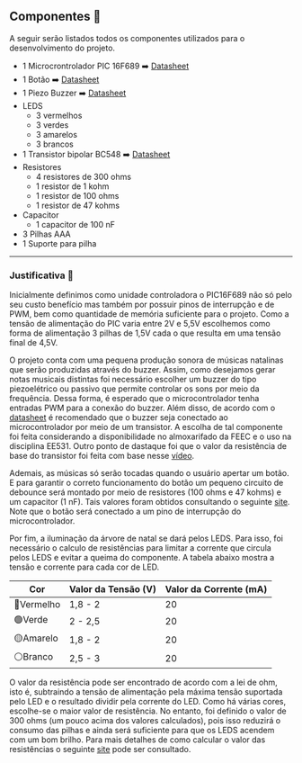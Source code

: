 ## Componentes 🔌

A seguir serão listados todos os componentes utilizados para o desenvolvimento do projeto.

- 1 Microcrontrolador PIC 16F689 ➡️ [Datasheet](https://github.com/juliaplazari/ea075/blob/main/2022.2/LED_tree/datasheets/PIC16F689_datasheet.pdf)
- 1 Botão ➡️ [Datasheet](https://github.com/juliaplazari/ea075/blob/main/2022.2/LED_tree/datasheets/botao_datasheet.pdf)
- 1 Piezo Buzzer ➡️ [Datasheet](https://github.com/juliaplazari/ea075/blob/main/2022.2/LED_tree/datasheets/buzzer_datasheet.pdf)
- LEDS    
  - 3 vermelhos
  - 3 verdes
  - 3 amarelos
  - 3 brancos
- 1 Transistor bipolar BC548 ➡️ [Datasheet](https://github.com/juliaplazari/ea075/blob/main/2022.2/LED_tree/datasheets/transistor_datasheet.pdf)
- Resistores
  - 4 resistores de 300 ohms
  - 1 resistor de 1 kohm
  - 1 resistor de 100 ohms
  - 1 resistor de 47 kohms
- Capacitor
  - 1 capacitor de 100 nF
- 3 Pilhas AAA
- 1 Suporte para pilha
---
### Justificativa 🤔

Inicialmente definimos como unidade controladora o PIC16F689 não só pelo seu custo benefício mas também por possuir pinos de interrupção e de PWM, bem como quantidade de memória suficiente para o projeto. Como a tensão de alimentação do PIC varia entre 2V e 5,5V escolhemos como forma de alimentação 3 pilhas de 1,5V cada o que resulta em uma tensão final de 4,5V.

O projeto conta com uma pequena produção sonora de músicas natalinas que serão produzidas através do buzzer. Assim, como desejamos gerar notas musicais distintas foi necessário escolher um buzzer do tipo piezoelétrico ou passivo que permite controlar os sons por meio da frequência. Dessa forma, é esperado que o microcontrolador tenha entradas PWM para a conexão do buzzer. Além disso, de acordo com o [datasheet](https://github.com/juliaplazari/ea075/blob/main/2022.2/LED_tree/datasheets/buzzer_datasheet.pdf) é recomendado que o buzzer seja conectado ao microcontrolador por meio de um transistor. A escolha de tal componente foi feita considerando a disponibilidade no almoxarifado da FEEC e o uso na disciplina EE531. Outro ponto de dastaque foi que o valor da resistência de base do transistor foi feita com base nesse [vídeo](https://www.youtube.com/watch?v=0NUCJKtmzYQ&ab_channel=WRKits).

Ademais, as músicas só serão tocadas quando o usuário apertar um botão. E para garantir o correto funcionamento do botão um pequeno circuito de debounce será montado por meio de resistores (100 ohms e 47 kohms) e um capacitor (1 nF). Tais valores foram obtidos consultando o seguinte [site](https://www.newtoncbraga.com.br/index.php/microcontrolador/143-tecnologia/16303-problemas-de-repique-como-resolver-mic202). Note que o botão será conectado a um pino de interrupção do microcontrolador.

Por fim, a iluminação da árvore de natal se dará pelos LEDS. Para isso, foi necessário o calculo de resistências para limitar a corrente que circula pelos LEDS e evitar a queima do componente. A tabela abaixo mostra a tensão e corrente para cada cor de LED.

Cor  | Valor da Tensão (V) | Valor da Corrente (mA)|
|--|--|--|
| 🔴Vermelho | 1,8 - 2 | 20 |
| 🟢Verde    | 2 - 2,5 | 20 |
| 🟡Amarelo  | 1,8 - 2 | 20 |
| ⚪Branco   | 2,5 - 3 | 20 |

O valor da resistência pode ser encontrado de acordo com a lei de ohm, isto é, subtraindo a tensão de alimentação pela máxima tensão suportada pelo LED e o resultado dividir pela corrente do LED. Como há várias cores, escolhe-se o maior valor de resistência. No entanto, foi definido o valor de 300 ohms (um pouco acima dos valores calculados), pois isso reduzirá o consumo das pilhas e ainda será suficiente para que os LEDS acendem com um bom brilho. Para mais detalhes de como calcular o valor das resistências o seguinte [site](https://www.mundodaeletrica.com.br/aprenda-como-calcular-resistor-para-led/) pode ser consultado.


